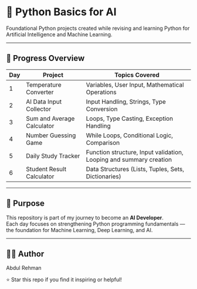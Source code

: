 # 🧠 Python Basics for AI

Foundational Python projects created while revising and learning Python for Artificial Intelligence and Machine Learning.

---

## 📅 Progress Overview

| Day | Project | Topics Covered |
|-----|----------|----------------|
| 1 | Temperature Converter | Variables, User Input, Mathematical Operations |
| 2 | AI Data Input Collector | Input Handling, Strings, Type Conversion |
| 3 | Sum and Average Calculator | Loops, Type Casting, Exception Handling |
| 4 | Number Guessing Game | While Loops, Conditional Logic, Comparison |
| 5 | Daily Study Tracker |Function structure, Input validation, Looping and summary creation |
| 6 | Student Result Calculator |Data Structures (Lists, Tuples, Sets, Dictionaries) |
---
## 🎯 Purpose

This repository is part of my journey to become an **AI Developer**.  
Each day focuses on strengthening Python programming fundamentals — the foundation for Machine Learning, Deep Learning, and AI.

---

## 👨‍💻 Author

Abdul Rehman

⭐ Star this repo if you find it inspiring or helpful!
